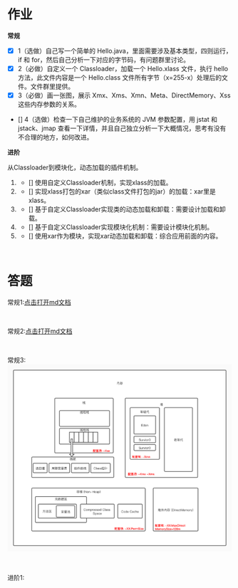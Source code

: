 # 作业

**常规** 

 - [X] 1（选做）自己写一个简单的 Hello.java，里面需要涉及基本类型，四则运行，if 和 for，然后自己分析一下对应的字节码，有问题群里讨论。
 - [X] 2（必做）自定义一个 Classloader，加载一个 Hello.xlass 文件，执行 hello 方法，此文件内容是一个 Hello.class 文件所有字节（x=255-x）处理后的文件。文件群里提供。
 - [X] 3（必做）画一张图，展示 Xmx、Xms、Xmn、Meta、DirectMemory、Xss 这些内存参数的关系。
 - [] 4（选做）检查一下自己维护的业务系统的 JVM 参数配置，用 jstat 和 jstack、jmap 查看一下详情，并且自己独立分析一下大概情况，思考有没有不合理的地方，如何改进。
 
**进阶**

从Classloader到模块化，动态加载的插件机制。

1. - [] 使用自定义Classloader机制，实现xlass的加载。
2. - [] 实现xlass打包的xar（类似class文件打包的jar）的加载：xar里是xlass。
3. - [] 基于自定义Classloader实现类的动态加载和卸载：需要设计加载和卸载。
4. - [] 基于自定义Classloader实现模块化机制：需要设计模块化机制。
5. - [] 使用xar作为模块，实现xar动态加载和卸载：综合应用前面的内容。

<br>

# 答题

常规1:[点击打开md文档](https://github.com/Tureen/grow/blob/main/1_JVM/doc/work/normal_1.md)

<br>

常规2:[点击打开md文档](https://github.com/Tureen/grow/blob/main/1_JVM/doc/work/normal_2.md)

<br>

常规3:
![JVM内存结构](https://github.com/Tureen/grow/blob/main/1_JVM/doc/images/JVM内存结构.jpg)

<br>

进阶1: